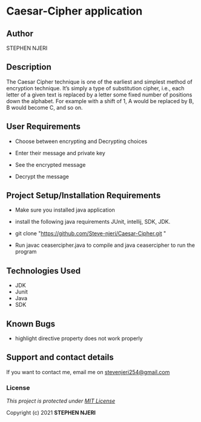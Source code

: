 # Caesar-Cipher application

## Author
STEPHEN NJERI

## Description
The Caesar Cipher technique is one of the earliest and simplest method of encryption technique. It’s simply a type of substitution cipher, i.e., each letter of a given text is replaced by a letter some fixed number of positions down the alphabet. For example with a shift of 1, A would be replaced by B, B would become C, and so on.

## User Requirements
* Choose between encrypting and Decrypting choices

* Enter their message and private key

* See the encrypted message

* Decrypt the message


## Project Setup/Installation Requirements
* Make sure you installed java application

* install the following java requirements JUnit, intellij, SDK, JDK.

* git clone "https://github.com/Steve-njeri/Caesar-Cipher.git
"

* Run javac ceasercipher.java to compile and java ceasercipher to run the program

## Technologies Used
* JDK
* Junit
* Java
* SDK

## Known Bugs
* highlight directive property does not work properly

## Support and contact details
If you want to contact me, email me on stevenjeri254@gmail.com

### License
*This project is protected under [MIT License](License)*

Copyright (c) 2021 **STEPHEN NJERI**